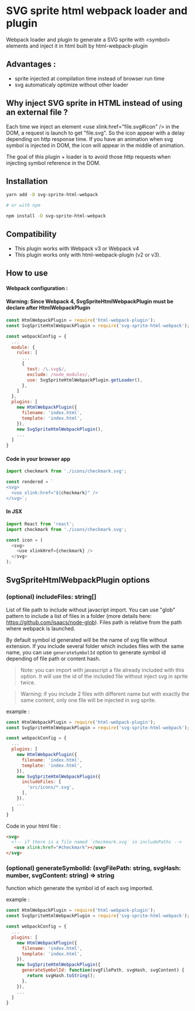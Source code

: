 # SVG sprite html webpack loader and plugin
Webpack loader and plugin to generate a SVG sprite with \<symbol> elements and inject it in html built by html-webpack-plugin

## Advantages :
- sprite injected at compilation time instead of browser run time
- svg automaticaly optimize without other loader

## Why inject SVG sprite in HTML instead of using an external file ?
Each time we inject an element \<use xlink:href="file.svg#icon" /> in the DOM, a request is launch to get "file.svg". So the icon appear with a delay depending on http response time. If you have an animation when svg symbol is injected in DOM, the icon will appear in the middle of animation.

The goal of this plugin + loader is to avoid those http requests when injecting symbol reference in the DOM.

## Installation
```bash
yarn add -D svg-sprite-html-webpack

# or with npm

npm install -D svg-sprite-html-webpack
```

## Compatibility
- This plugin works with Webpack v3 or Webpack v4
- This plugin works only with html-webpack-plugin (v2 or v3).

## How to use

#### Webpack configuration :
#### Warning: Since Webpack 4, SvgSpriteHtmlWebpackPlugin must be declare after HtmlWebpackPlugin
```javascript
const HtmlWebpackPlugin = require('html-webpack-plugin');
const SvgSpriteHtmlWebpackPlugin = require('svg-sprite-html-webpack');

const webpackConfig = {
  ...
  module: {
    rules: [
      ...
      {
        test: /\.svg$/,
        exclude: /node_modules/,
        use: SvgSpriteHtmlWebpackPlugin.getLoader(),
      },
    ]
  },
  plugins: [
    new HtmlWebpackPlugin({
      filename: 'index.html',
      template: 'index.html',
    }),
    new SvgSpriteHtmlWebpackPlugin(),
    ...
  ]
}
```

#### Code in your browser app
```javascript
import checkmark from './icons/checkmark.svg';

const rendered = `
<svg>
  <use xlink:href="${checkmark}" />
</svg>`;
```

#### In JSX
```javascript
import React from 'react';
import checkmark from './icons/checkmark.svg';

const icon = (
  <svg>
    <use xlinkHref={checkmark} />
  </svg>
);
```

## SvgSpriteHtmlWebpackPlugin options

### (optional) includeFiles: string[]
List of file path to include without javacript import.
You can use "glob" pattern to include a list of files in a folder (more details here: https://github.com/isaacs/node-glob).
Files path is relative from the path where webpack is launched.

By default symbol id generated will be the name of svg file without extension.
If you include several folder which includes files with the same name, you can use `generateSymbolId` option to generate symbol id depending of file path or content hash.

> Note: you can import with javascript a file already included with this option. It will use the id of the included file without inject svg in sprite twice.

> Warning: if you include 2 files with different name but with exactly the same content, only one file will be injected in svg sprite.

example :
```javascript
const HtmlWebpackPlugin = require('html-webpack-plugin');
const SvgSpriteHtmlWebpackPlugin = require('svg-sprite-html-webpack');

const webpackConfig = {
  ...
  plugins: [
    new HtmlWebpackPlugin({
      filename: 'index.html',
      template: 'index.html',
    }),
    new SvgSpriteHtmlWebpackPlugin({
      includeFiles: [
        'src/icons/*.svg',
      ],
    }),
    ...
  ]
}
```
Code in your html file :
```html
<svg>
  <!-- if there is a file named `checkmark.svg` in includePaths -->
   <use xlink:href="#checkmark"></use>
</svg>
```

### (optional) generateSymbolId: (svgFilePath: string, svgHash: number, svgContent: string) => string
function which generate the symbol id of each svg imported.

example :
```javascript
const HtmlWebpackPlugin = require('html-webpack-plugin');
const SvgSpriteHtmlWebpackPlugin = require('svg-sprite-html-webpack');

const webpackConfig = {
  ...
  plugins: [
    new HtmlWebpackPlugin({
      filename: 'index.html',
      template: 'index.html',
    }),
    new SvgSpriteHtmlWebpackPlugin({
      generateSymbolId: function(svgFilePath, svgHash, svgContent) {
        return svgHash.toString();
      },
    }),
    ...
  ]
}
```
